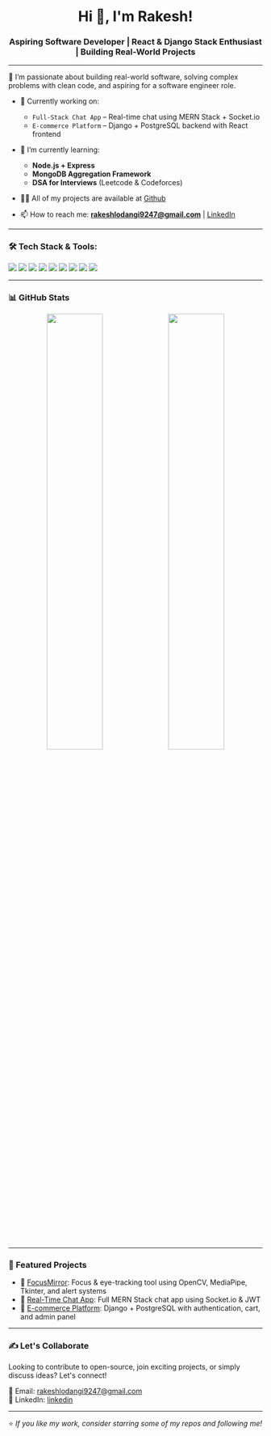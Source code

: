 <h1 align="center">Hi 👋, I'm Rakesh!</h1>
<h3 align="center">Aspiring Software Developer | React & Django Stack Enthusiast | Building Real-World Projects</h3>

---

🚀 I’m passionate about building real-world software, solving complex problems with clean code, and aspiring for a software engineer role.

- 🔭 Currently working on:
  - `Full-Stack Chat App` – Real-time chat using MERN Stack + Socket.io
  - `E-commerce Platform` – Django + PostgreSQL backend with React frontend

- 🌱 I’m currently learning:
  - **Node.js + Express**
  - **MongoDB Aggregation Framework**
  - **DSA for Interviews** (Leetcode & Codeforces)

- 👨‍💻 All of my projects are available at [Github](https://github.com/RakeshLodangi)

- 📫 How to reach me: **rakeshlodangi9247@gmail.com** | [LinkedIn](www.linkedin.com/in/rakesh-lodangi)

---

### 🛠️ Tech Stack & Tools:
<p align="left">
  <img src="https://img.shields.io/badge/Python-3776AB?style=for-the-badge&logo=python&logoColor=white"/>
  <img src="https://img.shields.io/badge/Django-092E20?style=for-the-badge&logo=django&logoColor=white"/>
  <img src="https://img.shields.io/badge/React-61DAFB?style=for-the-badge&logo=react&logoColor=black"/>
  <img src="https://img.shields.io/badge/Node.js-339933?style=for-the-badge&logo=nodedotjs&logoColor=white"/>
  <img src="https://img.shields.io/badge/Express.js-000000?style=for-the-badge&logo=express&logoColor=white"/>
  <img src="https://img.shields.io/badge/MongoDB-4EA94B?style=for-the-badge&logo=mongodb&logoColor=white"/>
  <img src="https://img.shields.io/badge/PostgreSQL-4169E1?style=for-the-badge&logo=postgresql&logoColor=white"/>
  <img src="https://img.shields.io/badge/Git-F05032?style=for-the-badge&logo=git&logoColor=white"/>
  <img src="https://img.shields.io/badge/VSCODE-007ACC?style=for-the-badge&logo=visual-studio-code&logoColor=white"/>
</p>

---

### 📊 GitHub Stats

<p align="center">
  <img src="https://github-readme-stats.vercel.app/api?username=rakeshl-dev&show_icons=true&theme=radical" width="47%" />
  <img src="https://github-readme-streak-stats.herokuapp.com/?user=rakeshl-dev&theme=radical" width="47%" />
</p>

---

### 📌 Featured Projects
- 🎯 [FocusMirror](https://github.com/RakeshLodangi/FocusMirror): Focus & eye-tracking tool using OpenCV, MediaPipe, Tkinter, and alert systems  
- 💬 [Real-Time Chat App](https://github.com/RakeshLodangi/mern-chat-app): Full MERN Stack chat app using Socket.io & JWT  
- 🛒 [E-commerce Platform](https://github.com/RakeshLodangi/ShopReal): Django + PostgreSQL with authentication, cart, and admin panel

---

### ✍️ Let's Collaborate
Looking to contribute to open-source, join exciting projects, or simply discuss ideas? Let's connect!

📧 Email: rakeshlodangi9247@gmail.com  
💼 LinkedIn: [linkedin](https://linkedin.com/in/rakesh-lodangi)

---

⭐️ *If you like my work, consider starring some of my repos and following me!*


<!---
RakeshLodangi/RakeshLodangi is a ✨ special ✨ repository because its `README.md` (this file) appears on your GitHub profile.
You can click the Preview link to take a look at your changes.
--->
